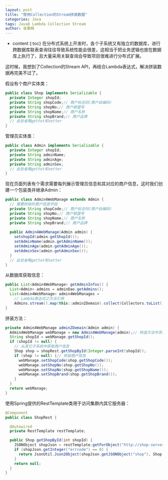 ```yaml
---
layout: post
title: "使用Collection的Stream拼装数据"
categories: Java
tags: Java8 Lambda Collection Stream
author: 张乘辉
---
```


* content
{:toc}
在分布式系统上开发时，各个子系统又有独立的数据库，进行跨数据库联表查询往往导致系统性能会很差，这相当于把业务逻辑也放在数据库上执行了，且大量采用关联查询会导致项目很难进行分布式扩展。

这时候，我想到了Collection的Stream API，再结合Lambda表达式，解决拼装数据再完美不过了。





假设有个商户实体类：

```java
public class Shop implements Serializable {
  private Integer shopId;
  private String shopCode;// 商户标志码(商户自编码)
  private String shopNo;// 商户联盟号
  private String shopName;// 商户名称
  private String shopBrand;// 商户品牌
  // 此处省略gettet和setter
}
```

管理员实体类：

```java
public class Admin implements Serializable {
  private Integer shopId;
  private String adminName;
  private String adminAge;
  private String adminSex;
  // 此处省略gettet和setter
}
```

现在页面列表有个需求需要每列展示管理员信息和其对应的商户信息，这时我们创建一个包装类并继承Admin：

```java
public class Admin4WebManage extends Admin {
  // 需要拼装的商户信息字段
  private String shopCode;// 商户标志码(商户自编码)
  private String shopNo;// 商户联盟号
  private String shopName;// 商户名称
  private String shopBrand;// 商户品牌
  
  public Admin4WebManage(Admin admin) {
    setshopId(admin.getShopId());
    setAdminName(admin.getAdminName());
    setAdminAge(admin.getAdminAge());
    setAdminSex(admin.getAdminSex());
  }
  // 此处省略gettet和setter 
}
```

从数据库获取信息：

```java
public List<Admin4WebManage> getAdminInfos() {
  List<Admin> admins = adminDao.getAdmins();
  List<Admin4WebManage> admin4WebManages =
    // Lambda表达式之方法引用
    Admins.stream().map(this::admin2Domain).collect(Collectors.toList());
}
```

拼装方法：

```java
private Admin4WebManage admin2Domain(Admin admin) {
  Admin4WebManage webManage = new Admin4WebManage(admin);// 构造方法中添加admin信息
  String shopId = webManage.getShopId();
  if (shopId != null) {
    // 从其它子系统中获取商户信息
    Shop shop = shopRest.getShopById(Integer.parseInt(shopId));
    if (shop != null) {// 拼装商户信息
      webManage.setShopCode(shop.getShopCode());
      webManage.setShopNo(shop.getShopNo());
      webManage.setShopNo(shop.getShopName());
      webManage.setShopBrand(shop.getShopBrand());
    }
  }
  return webManage;
}
```

使用Spring提供的RestTemplate类用于访问集群内其它服务器：

```java
@Component
public class ShopRest {

  @Autowired
  private RestTemplate restTemplate;

  public Shop getShopById(int shopId) {
    JSONObject shopJson = restTemplate.getForObject("http://shop-server/api/shop/" + shopId, JSONObject.class);
    if (shopJson.getInteger("errcode") == 0) {
      return JsonUtil.Json2Object(shopJson.getJSONObject("shop"), Shop.class);
    }
    return null;
  }
}
```

